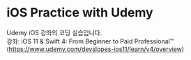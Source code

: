 # iOS Practice with Udemy
Udemy iOS 강좌의 코딩 실습입니다.    
강좌: iOS 11 & Swift 4: From Beginner to Paid Professional™ (https://www.udemy.com/devslopes-ios11/learn/v4/overview)
